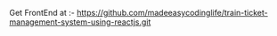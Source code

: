 Get FrontEnd at :- https://github.com/madeeasycodinglife/train-ticket-management-system-using-reactjs.git

